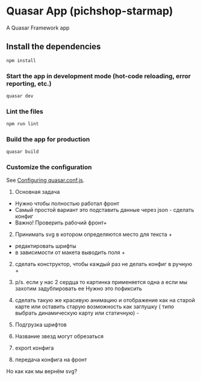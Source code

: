 # Quasar App (pichshop-starmap)

A Quasar Framework app

## Install the dependencies
```bash
npm install
```

### Start the app in development mode (hot-code reloading, error reporting, etc.)
```bash
quasar dev
```

### Lint the files
```bash
npm run lint
```

### Build the app for production
```bash
quasar build
```

### Customize the configuration
See [Configuring quasar.conf.js](https://quasar.dev/quasar-cli/quasar-conf-js).


1. Основная задача
- Нужно чтобы полностью работал фронт 
- Самый простой вариант это подставить данные через json - сделать конфиг 
- Важно! Проверить рабочий фронт+ 

2. Принимать svg в котором определяются место для текста +
- редактировать шрифты
- в зависимости от макета выводить поля +


2. сделать конструктор, чтобы каждый раз не делать конфиг в ручную +


4. p/s. если у нас 2 сердца то картинка применяется одна 
а если мы захотим задублировать ее 
Нужно это пофиксить

5. сделать такую же красивую анимацию и отображение как на старой карте или оставить старую возможность как заглушку ( типо выбрать динамическую карту или статичную) -

3. Подгрузка шрифтов
4. Название звезд могут обрезаться
5. export конфига
6. передача конфига на фронт



Но как как мы вернём svg? 
